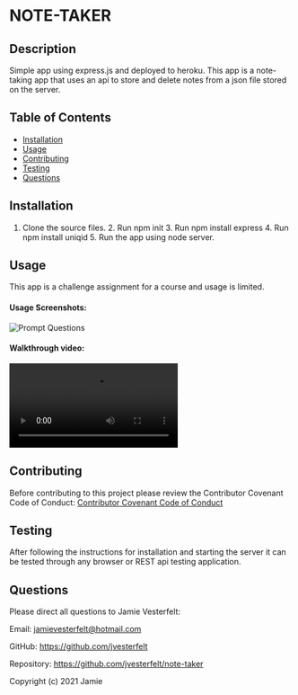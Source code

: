 
# NOTE-TAKER
    
## Description
Simple app using express.js and deployed to heroku. This app is a note-taking app that uses an api to store and delete notes from a json file stored on the server. 
    
## Table of Contents
* [Installation](#Installation)
* [Usage](#Usage)
* [Contributing](#Contributing)
* [Testing](#Testing)
* [Questions](#Questions)    
    
## Installation
1. Clone the source files. 2. Run npm init 3. Run npm install express 4. Run npm install uniqid 5. Run the app using node server.
    
## Usage
This app is a challenge assignment for a course and usage is limited.
    
#### Usage Screenshots:
![Prompt Questions](./assets/images/prompt.jpg)
    
#### Walkthrough video: 
![Walkthrough Video](./assets/videos/readme-generator-demo.webm)
    

    
## Contributing
Before contributing to this project please review the Contributor Covenant Code of Conduct:
[Contributor Covenant Code of Conduct](https://www.contributor-covenant.org/version/2/0/code_of_conduct/code_of_conduct.md)
    
## Testing
After following the instructions for installation and starting the server it can be tested through any browser or REST api testing application.
    
## Questions
    
Please direct all questions to Jamie Vesterfelt:
    
Email: jamievesterfelt@hotmail.com
    
GitHub: https://github.com/jvesterfelt
    
Repository: https://github.com/jvesterfelt/note-taker

    
    
Copyright (c) 2021 Jamie

